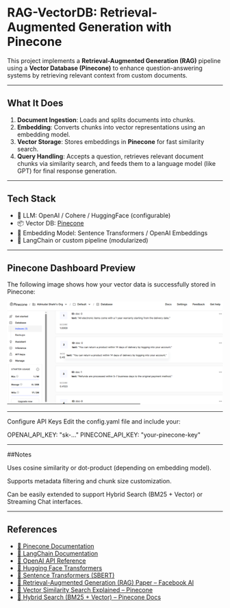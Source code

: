 #  RAG-VectorDB: Retrieval-Augmented Generation with Pinecone

This project implements a **Retrieval-Augmented Generation (RAG)** pipeline using a **Vector Database (Pinecone)** to enhance question-answering systems by retrieving relevant context from custom documents.

---

##  What It Does

1. **Document Ingestion**: Loads and splits documents into chunks.
2. **Embedding**: Converts chunks into vector representations using an embedding model.
3. **Vector Storage**: Stores embeddings in **Pinecone** for fast similarity search.
4. **Query Handling**: Accepts a question, retrieves relevant document chunks via similarity search, and feeds them to a language model (like GPT) for final response generation.

---

##  Tech Stack

- 🧠 LLM: OpenAI / Cohere / HuggingFace (configurable)
- 📦 Vector DB: [Pinecone](https://www.pinecone.io/)
- 🔎 Embedding Model: Sentence Transformers / OpenAI Embeddings
- 🧾 LangChain or custom pipeline (modularized)

---


##  Pinecone Dashboard Preview

The following image shows how your vector data is successfully stored in Pinecone:

![Pinecone Data Stored](./pinecone_data_stored.png)

---

Configure API Keys
Edit the config.yaml file and include your:

OPENAI_API_KEY: "sk-..."
PINECONE_API_KEY: "your-pinecone-key"

---
##Notes

Uses cosine similarity or dot-product (depending on embedding model).

Supports metadata filtering and chunk size customization.

Can be easily extended to support Hybrid Search (BM25 + Vector) or Streaming Chat interfaces.

---
##  References

- [📘 Pinecone Documentation](https://docs.pinecone.io/docs/overview)
- [📘 LangChain Documentation](https://docs.langchain.com/)
- [📘 OpenAI API Reference](https://platform.openai.com/docs)
- [📘 Hugging Face Transformers](https://huggingface.co/docs/transformers/index)
- [📘 Sentence Transformers (SBERT)](https://www.sbert.net/)
- [📘 Retrieval-Augmented Generation (RAG) Paper – Facebook AI](https://arxiv.org/abs/2005.11401)
- [📘 Vector Similarity Search Explained – Pinecone](https://www.pinecone.io/learn/vector-search/)
- [📘 Hybrid Search (BM25 + Vector) – Pinecone Docs](https://docs.pinecone.io/docs/hybrid-search)


